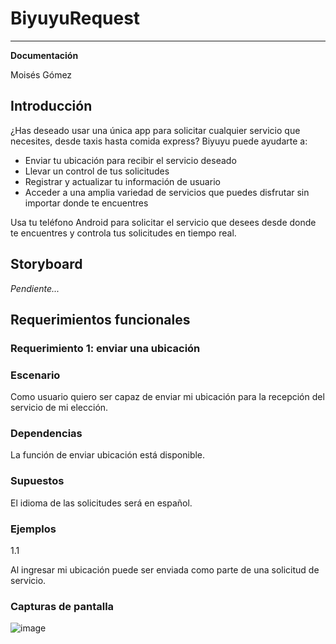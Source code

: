 # BiyuyuRequest

---

**Documentación**

Moisés Gómez

## Introducción

¿Has deseado usar una única app para solicitar cualquier servicio que necesites, desde taxis hasta comida express? Biyuyu puede ayudarte a:
- Enviar tu ubicación para recibir el servicio deseado
- Llevar un control de tus solicitudes
- Registrar y actualizar tu información de usuario
- Acceder a una amplia variedad de servicios que puedes disfrutar sin importar donde te encuentres

Usa tu teléfono Android para solicitar el servicio que desees desde donde te encuentres y controla tus solicitudes en tiempo real.

## Storyboard

*Pendiente...*

## Requerimientos funcionales

### Requerimiento 1: enviar una ubicación

### Escenario

Como usuario quiero ser capaz de enviar mi ubicación para la recepción del servicio de mi elección.

### Dependencias

La función de enviar ubicación está disponible.

### Supuestos

El idioma de las solicitudes será en español.

### Ejemplos
1.1

Al ingresar mi ubicación puede ser enviada como parte de una solicitud de servicio.

### Capturas de pantalla

![image](https://user-images.githubusercontent.com/50937926/110052898-fa317180-7d1d-11eb-89d9-5ed9c7c81d80.png)

















